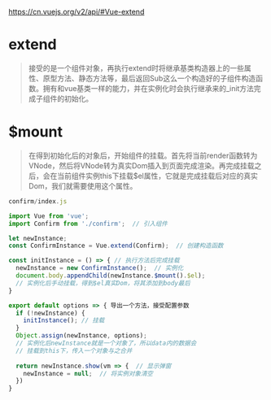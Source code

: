 https://cn.vuejs.org/v2/api/#Vue-extend


# extend

> 接受的是一个组件对象，再执行extend时将继承基类构造器上的一些属性、原型方法、静态方法等，最后返回Sub这么一个构造好的子组件构造函数。拥有和vue基类一样的能力，并在实例化时会执行继承来的_init方法完成子组件的初始化。

# $mount

> 在得到初始化后的对象后，开始组件的挂载。首先将当前render函数转为VNode，然后将VNode转为真实Dom插入到页面完成渲染。再完成挂载之后，会在当前组件实例this下挂载$el属性，它就是完成挂载后对应的真实Dom，我们就需要使用这个属性。

```js
confirm/index.js

import Vue from 'vue';
import Confirm from './confirm';  // 引入组件

let newInstance;
const ConfirmInstance = Vue.extend(Confirm);  // 创建构造函数

const initInstance = () => { // 执行方法后完成挂载
  newInstance = new ConfirmInstance();  // 实例化
  document.body.appendChild(newInstance.$mount().$el);
  // 实例化后手动挂载，得到$el真实Dom，将其添加到body最后
}

export default options => { 导出一个方法，接受配置参数
  if (!newInstance) {
    initInstance(); // 挂载
  }
  Object.assign(newInstance, options);
  // 实例化后newInstance就是一个对象了，所以data内的数据会
  // 挂载到this下，传入一个对象与之合并
  
  return newInstance.show(vm => {  // 显示弹窗
    newInstance = null;  // 将实例对象清空
  })
}

```














